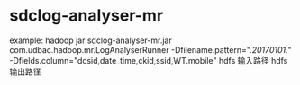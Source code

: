 # sdclog-analyser-mr
example:
hadoop jar sdclog-analyser-mr.jar com.udbac.hadoop.mr.LogAnalyserRunner
-Dfilename.pattern=".*20170101.*"
-Dfields.column="dcsid,date_time,ckid,ssid,WT.mobile"
hdfs 输入路径
hdfs 输出路径


